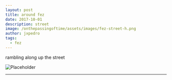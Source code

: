 ```yaml
---
layout: post
title: around fez
date: 2017-10-01
description: street
image: /onthepassingoftime/assets/images/fez-street-h.png
author: jxpedro
tags: 
  - fez
---
```

<p >rambling along up the street</p>

![Placeholder](/onthepassingoftime/assets/images/fez-street.jpg)

<p></p>

<hr/>